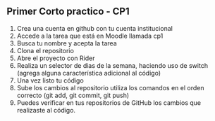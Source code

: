 ## Primer Corto practico - CP1

1. Crea una cuenta en github con tu cuenta institucional
2. Accede a la tarea que está en Moodle llamada cp1
3. Busca tu nombre y acepta la tarea 
4. Clona el repositorio
5. Abre el proyecto con Rider
6. Realiza un selector de dias de la semana, haciendo uso de switch (agrega alguna característica adicional al código) 
7. Una vez listo tu código 
8. Sube los cambios al repositorio  utiliza los comandos en el orden correcto (git add, git commit, git push)
9. Puedes verificar en tus repositorios de GitHub los cambios que realizaste al código.
